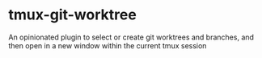 # tmux-git-worktree
An opinionated plugin to select or create git worktrees and branches, and then open in a new window within the current tmux session
